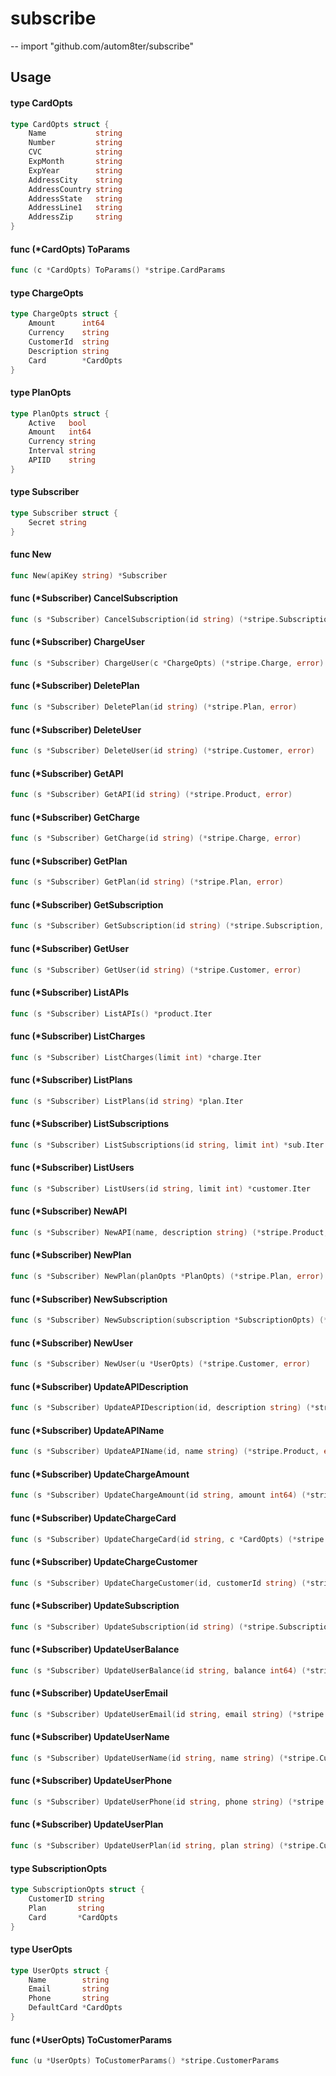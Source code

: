 # subscribe
--
    import "github.com/autom8ter/subscribe"


## Usage

#### type CardOpts

```go
type CardOpts struct {
	Name           string
	Number         string
	CVC            string
	ExpMonth       string
	ExpYear        string
	AddressCity    string
	AddressCountry string
	AddressState   string
	AddressLine1   string
	AddressZip     string
}
```


#### func (*CardOpts) ToParams

```go
func (c *CardOpts) ToParams() *stripe.CardParams
```

#### type ChargeOpts

```go
type ChargeOpts struct {
	Amount      int64
	Currency    string
	CustomerId  string
	Description string
	Card        *CardOpts
}
```


#### type PlanOpts

```go
type PlanOpts struct {
	Active   bool
	Amount   int64
	Currency string
	Interval string
	APIID    string
}
```


#### type Subscriber

```go
type Subscriber struct {
	Secret string
}
```


#### func  New

```go
func New(apiKey string) *Subscriber
```

#### func (*Subscriber) CancelSubscription

```go
func (s *Subscriber) CancelSubscription(id string) (*stripe.Subscription, error)
```

#### func (*Subscriber) ChargeUser

```go
func (s *Subscriber) ChargeUser(c *ChargeOpts) (*stripe.Charge, error)
```

#### func (*Subscriber) DeletePlan

```go
func (s *Subscriber) DeletePlan(id string) (*stripe.Plan, error)
```

#### func (*Subscriber) DeleteUser

```go
func (s *Subscriber) DeleteUser(id string) (*stripe.Customer, error)
```

#### func (*Subscriber) GetAPI

```go
func (s *Subscriber) GetAPI(id string) (*stripe.Product, error)
```

#### func (*Subscriber) GetCharge

```go
func (s *Subscriber) GetCharge(id string) (*stripe.Charge, error)
```

#### func (*Subscriber) GetPlan

```go
func (s *Subscriber) GetPlan(id string) (*stripe.Plan, error)
```

#### func (*Subscriber) GetSubscription

```go
func (s *Subscriber) GetSubscription(id string) (*stripe.Subscription, error)
```

#### func (*Subscriber) GetUser

```go
func (s *Subscriber) GetUser(id string) (*stripe.Customer, error)
```

#### func (*Subscriber) ListAPIs

```go
func (s *Subscriber) ListAPIs() *product.Iter
```

#### func (*Subscriber) ListCharges

```go
func (s *Subscriber) ListCharges(limit int) *charge.Iter
```

#### func (*Subscriber) ListPlans

```go
func (s *Subscriber) ListPlans(id string) *plan.Iter
```

#### func (*Subscriber) ListSubscriptions

```go
func (s *Subscriber) ListSubscriptions(id string, limit int) *sub.Iter
```

#### func (*Subscriber) ListUsers

```go
func (s *Subscriber) ListUsers(id string, limit int) *customer.Iter
```

#### func (*Subscriber) NewAPI

```go
func (s *Subscriber) NewAPI(name, description string) (*stripe.Product, error)
```

#### func (*Subscriber) NewPlan

```go
func (s *Subscriber) NewPlan(planOpts *PlanOpts) (*stripe.Plan, error)
```

#### func (*Subscriber) NewSubscription

```go
func (s *Subscriber) NewSubscription(subscription *SubscriptionOpts) (*stripe.Subscription, error)
```

#### func (*Subscriber) NewUser

```go
func (s *Subscriber) NewUser(u *UserOpts) (*stripe.Customer, error)
```

#### func (*Subscriber) UpdateAPIDescription

```go
func (s *Subscriber) UpdateAPIDescription(id, description string) (*stripe.Product, error)
```

#### func (*Subscriber) UpdateAPIName

```go
func (s *Subscriber) UpdateAPIName(id, name string) (*stripe.Product, error)
```

#### func (*Subscriber) UpdateChargeAmount

```go
func (s *Subscriber) UpdateChargeAmount(id string, amount int64) (*stripe.Charge, error)
```

#### func (*Subscriber) UpdateChargeCard

```go
func (s *Subscriber) UpdateChargeCard(id string, c *CardOpts) (*stripe.Charge, error)
```

#### func (*Subscriber) UpdateChargeCustomer

```go
func (s *Subscriber) UpdateChargeCustomer(id, customerId string) (*stripe.Charge, error)
```

#### func (*Subscriber) UpdateSubscription

```go
func (s *Subscriber) UpdateSubscription(id string) (*stripe.Subscription, error)
```

#### func (*Subscriber) UpdateUserBalance

```go
func (s *Subscriber) UpdateUserBalance(id string, balance int64) (*stripe.Customer, error)
```

#### func (*Subscriber) UpdateUserEmail

```go
func (s *Subscriber) UpdateUserEmail(id string, email string) (*stripe.Customer, error)
```

#### func (*Subscriber) UpdateUserName

```go
func (s *Subscriber) UpdateUserName(id string, name string) (*stripe.Customer, error)
```

#### func (*Subscriber) UpdateUserPhone

```go
func (s *Subscriber) UpdateUserPhone(id string, phone string) (*stripe.Customer, error)
```

#### func (*Subscriber) UpdateUserPlan

```go
func (s *Subscriber) UpdateUserPlan(id string, plan string) (*stripe.Customer, error)
```

#### type SubscriptionOpts

```go
type SubscriptionOpts struct {
	CustomerID string
	Plan       string
	Card       *CardOpts
}
```


#### type UserOpts

```go
type UserOpts struct {
	Name        string
	Email       string
	Phone       string
	DefaultCard *CardOpts
}
```


#### func (*UserOpts) ToCustomerParams

```go
func (u *UserOpts) ToCustomerParams() *stripe.CustomerParams
```
